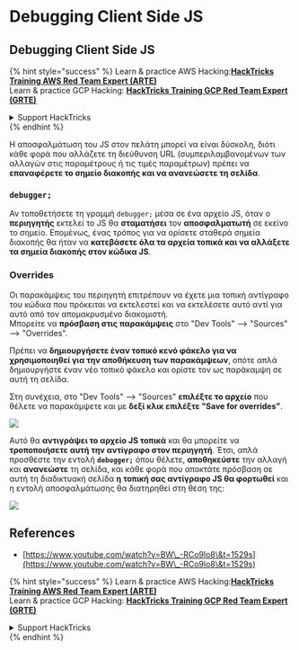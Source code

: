 # Debugging Client Side JS

## Debugging Client Side JS

{% hint style="success" %}
Learn & practice AWS Hacking:<img src="/.gitbook/assets/arte.png" alt="" data-size="line">[**HackTricks Training AWS Red Team Expert (ARTE)**](https://training.hacktricks.xyz/courses/arte)<img src="/.gitbook/assets/arte.png" alt="" data-size="line">\
Learn & practice GCP Hacking: <img src="/.gitbook/assets/grte.png" alt="" data-size="line">[**HackTricks Training GCP Red Team Expert (GRTE)**<img src="/.gitbook/assets/grte.png" alt="" data-size="line">](https://training.hacktricks.xyz/courses/grte)

<details>

<summary>Support HackTricks</summary>

* Check the [**subscription plans**](https://github.com/sponsors/carlospolop)!
* **Join the** 💬 [**Discord group**](https://discord.gg/hRep4RUj7f) or the [**telegram group**](https://t.me/peass) or **follow** us on **Twitter** 🐦 [**@hacktricks\_live**](https://twitter.com/hacktricks\_live)**.**
* **Share hacking tricks by submitting PRs to the** [**HackTricks**](https://github.com/carlospolop/hacktricks) and [**HackTricks Cloud**](https://github.com/carlospolop/hacktricks-cloud) github repos.

</details>
{% endhint %}

Η αποσφαλμάτωση του JS στον πελάτη μπορεί να είναι δύσκολη, διότι κάθε φορά που αλλάζετε τη διεύθυνση URL (συμπεριλαμβανομένων των αλλαγών στις παραμέτρους ή τις τιμές παραμέτρων) πρέπει να **επαναφέρετε το σημείο διακοπής και να ανανεώσετε τη σελίδα**.

### `debugger;`

Αν τοποθετήσετε τη γραμμή `debugger;` μέσα σε ένα αρχείο JS, όταν ο **περιηγητής** εκτελεί το JS θα **σταματήσει** τον **αποσφαλματωτή** σε εκείνο το σημείο. Επομένως, ένας τρόπος για να ορίσετε σταθερά σημεία διακοπής θα ήταν να **κατεβάσετε όλα τα αρχεία τοπικά και να αλλάξετε τα σημεία διακοπής στον κώδικα JS**.

### Overrides

Οι παρακάμψεις του περιηγητή επιτρέπουν να έχετε μια τοπική αντίγραφο του κώδικα που πρόκειται να εκτελεστεί και να εκτελέσετε αυτό αντί για αυτό από τον απομακρυσμένο διακομιστή.\
Μπορείτε να **πρόσβαση στις παρακάμψεις** στο "Dev Tools" --> "Sources" --> "Overrides".

Πρέπει να **δημιουργήσετε έναν τοπικό κενό φάκελο για να χρησιμοποιηθεί για την αποθήκευση των παρακάμψεων**, οπότε απλά δημιουργήστε έναν νέο τοπικό φάκελο και ορίστε τον ως παράκαμψη σε αυτή τη σελίδα.

Στη συνέχεια, στο "Dev Tools" --> "Sources" **επιλέξτε το αρχείο** που θέλετε να παρακάμψετε και με **δεξί κλικ επιλέξτε "Save for overrides"**.

![](<../../.gitbook/assets/image (742).png>)

Αυτό θα **αντιγράψει το αρχείο JS τοπικά** και θα μπορείτε να **τροποποιήσετε αυτή την αντίγραφο στον περιηγητή**. Έτσι, απλά προσθέστε την εντολή **`debugger;`** όπου θέλετε, **αποθηκεύστε** την αλλαγή και **ανανεώστε** τη σελίδα, και κάθε φορά που αποκτάτε πρόσβαση σε αυτή τη διαδικτυακή σελίδα **η τοπική σας αντίγραφο JS θα φορτωθεί** και η εντολή αποσφαλμάτωσης θα διατηρηθεί στη θέση της:

![](<../../.gitbook/assets/image (594).png>)

## References

* [https://www.youtube.com/watch?v=BW\_-RCo9lo8\&t=1529s](https://www.youtube.com/watch?v=BW\_-RCo9lo8\&t=1529s)

{% hint style="success" %}
Learn & practice AWS Hacking:<img src="/.gitbook/assets/arte.png" alt="" data-size="line">[**HackTricks Training AWS Red Team Expert (ARTE)**](https://training.hacktricks.xyz/courses/arte)<img src="/.gitbook/assets/arte.png" alt="" data-size="line">\
Learn & practice GCP Hacking: <img src="/.gitbook/assets/grte.png" alt="" data-size="line">[**HackTricks Training GCP Red Team Expert (GRTE)**<img src="/.gitbook/assets/grte.png" alt="" data-size="line">](https://training.hacktricks.xyz/courses/grte)

<details>

<summary>Support HackTricks</summary>

* Check the [**subscription plans**](https://github.com/sponsors/carlospolop)!
* **Join the** 💬 [**Discord group**](https://discord.gg/hRep4RUj7f) or the [**telegram group**](https://t.me/peass) or **follow** us on **Twitter** 🐦 [**@hacktricks\_live**](https://twitter.com/hacktricks\_live)**.**
* **Share hacking tricks by submitting PRs to the** [**HackTricks**](https://github.com/carlospolop/hacktricks) and [**HackTricks Cloud**](https://github.com/carlospolop/hacktricks-cloud) github repos.

</details>
{% endhint %}
